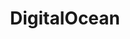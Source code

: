 ---
title: "DigitalOcean"
category: "Hosting & Cloud Infrastructure"
image: img/tools/digitalocean.svg
---
